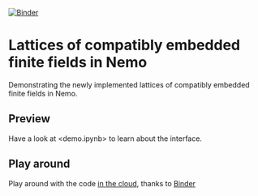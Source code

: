 [![Binder](https://mybinder.org/badge.svg)](https://mybinder.org/v2/gh/erou/Nemo-embeddings-demo/master?filepath=demo.ipynb)


# Lattices of compatibly embedded finite fields in Nemo

Demonstrating the newly implemented lattices of compatibly embedded
finite fields in Nemo.

## Preview

Have a look at <demo.ipynb> to learn about the interface.

## Play around

Play around with the code [in the
cloud](https://mybinder.org/v2/gh/erou/Nemo-embeddings-demo/master?filepath=demo.ipynb),
thanks to
[Binder](https://mybinder.org/v2/gh/erou/Nemo-embeddings-demo/master?filepath=demo.ipynb)
